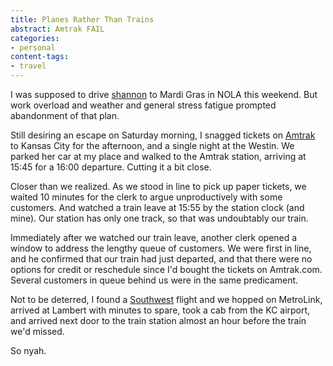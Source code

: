 ```yaml
---
title: Planes Rather Than Trains
abstract: Amtrak FAIL
categories:
- personal
content-tags:
- travel
---
```


I was supposed to drive [shannon][1] to Mardi Gras in NOLA this weekend.  But work overload and weather and general stress fatigue prompted abandonment of that plan.

Still desiring an escape on Saturday morning, I snagged tickets on [Amtrak][2] to Kansas City for the afternoon, and a single night at the Westin.  We parked her car at my place and walked to the Amtrak station, arriving at 15:45 for a 16:00 departure.  Cutting it a bit close.

Closer than we realized.  As we stood in line to pick up paper tickets, we waited 10 minutes for the clerk to argue unproductively with some customers.  And watched a train leave at 15:55 by the station clock (and mine).  Our station has only one track, so that was undoubtably our train.

Immediately after we watched our train leave, another clerk opened a window to address the lengthy queue of customers.  We were first in line, and he confirmed that our train had just departed, and that there were no options for credit or reschedule since I'd bought the tickets on Amtrak.com.  Several customers in queue behind us were in the same predicament.

Not to be deterred, I found a [Southwest][3] flight and we hopped on MetroLink, arrived at Lambert with minutes to spare, took a cab from the KC airport, and arrived next door to the train station almost an hour before the train we'd missed.

So nyah.

   [1]: http://www.shannonethomas.com/
   [2]: http://www.amtrak.com/
   [3]: http://www.southwest.com/
